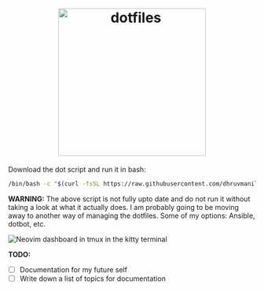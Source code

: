 <h1 align="center">

<img alt="dotfiles" width=300 src="https://camo.githubusercontent.com/1b1a8b1dca974e2949a1bef313dd439754f71bec9bfaafe434fca84b4e7db8d3/68747470733a2f2f63646e2e7261776769742e636f6d2f64617669646f736f6d657468696e672f646f7466696c65732f6d61737465722f6d6574612f646f7466696c65732d6c6f676f2e706e67">

</h1>

Download the dot script and run it in bash:

```bash
/bin/bash -c "$(curl -fsSL https://raw.githubusercontent.com/dhruvmanila/dotfiles/master/bin/dot setup)"
```

**WARNING:** The above script is not fully upto date and do not run it without taking a look at what it actually does. I am probably going to be moving away to another way of managing the dotfiles. Some of my options: Ansible, dotbot, etc.

<img alt="Neovim dashboard in tmux in the kitty terminal" src="https://user-images.githubusercontent.com/67177269/130901548-1f81d2b7-f67c-406f-b4dc-1583c47478f3.png">

**TODO:**

- [ ] Documentation for my future self
- [ ] Write down a list of topics for documentation
